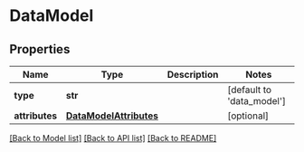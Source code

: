 # DataModel

## Properties
Name | Type | Description | Notes
------------ | ------------- | ------------- | -------------
**type** | **str** |  | [default to 'data_model']
**attributes** | [**DataModelAttributes**](DataModelAttributes.md) |  | [optional] 

[[Back to Model list]](../README.md#documentation-for-models) [[Back to API list]](../README.md#documentation-for-api-endpoints) [[Back to README]](../README.md)


